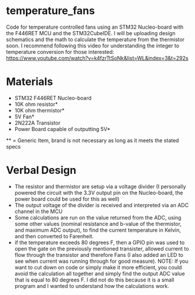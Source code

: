 # temperature_fans
Code for temperature controlled fans using an STM32 Nucleo-board with the F446RET MCU and the STM32CubeIDE. I will be uploading design schematics and the math to calculate the temperature from the thermistor soon. I recommend following this video for understanding the integer to temperature conversion for those interested: https://www.youtube.com/watch?v=k4fzrTtSoNk&list=WL&index=3&t=292s

# Materials
- STM32 F446RET Nucleo-board
- 10K ohm resistor*
- 10K ohm thermistor*
- 5V Fan*
- 2N222A Transistor
- Power Board capable of outputting 5V*

** = Generic Item, brand is not necessary as long as it meets the stated specs

# Verbal Design
- The resistor and thermistor are setup via a voltage divider (I personally powered the circuit with the 3.3V output pin on the Nucleo-board, the power board could be used for this as well)
- The output voltage of the divider is received and interpreted via an ADC channel in the MCU 
- Some calculations are run on the value returned from the ADC, using some other values (nominal resistance and b-value of the thermistor, and maximum ADC output), to find the current temperature in Kelvin, and then converted to Farenheit. 
- if the temperature exceeds 80 degrees F, then a GPIO pin was used to open the gate on the previously mentioned transister, allowed current to flow through the transistor and therefore Fans (I also added an LED to see when current was running through for good measure). NOTE: If you want to cut down on code or simply make it more efficient, you could avoid the calculation all together and simply find the output ADC value that is equal to 80 degrees F. I did not do this because it is a small program and I wanted to understand how the calculations work. 
